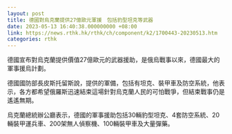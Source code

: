 ```yaml
---
layout: post
title: 德國對烏克蘭提供27億歐元軍援　包括豹型坦克等武器
date: 2023-05-13 16:40:38.000000000 +08:00
link: https://news.rthk.hk/rthk/ch/component/k2/1700443-20230513.htm
categories: rthk
---
```


德國宣布對烏克蘭提供價值27億歐元的武器援助，是俄烏戰事以來，德國最大的軍事援烏計劃。

德國國防部長皮斯托留斯說，提供的軍備，包括有坦克、裝甲車及防空系統，他表示，各方都希望俄羅斯迅速結束這場針對烏克蘭人民的可怕戰爭，但結束戰事仍是遙遙無期。

烏克蘭總統辦公廳表示，德國的軍事援助包括30輛豹型坦克、4套防空系統、20輛裝甲運兵車、200架無人偵察機、100輛裝甲車及大量彈藥。
